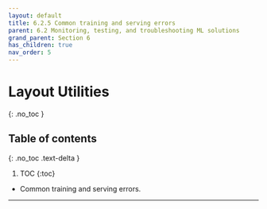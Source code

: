 ```yaml
---
layout: default
title: 6.2.5 Common training and serving errors
parent: 6.2 Monitoring, testing, and troubleshooting ML solutions
grand_parent: Section 6
has_children: true
nav_order: 5
---
```


# Layout Utilities
{: .no_toc }

## Table of contents
{: .no_toc .text-delta }

1. TOC
{:toc}


* Common training and serving errors. 
  
---